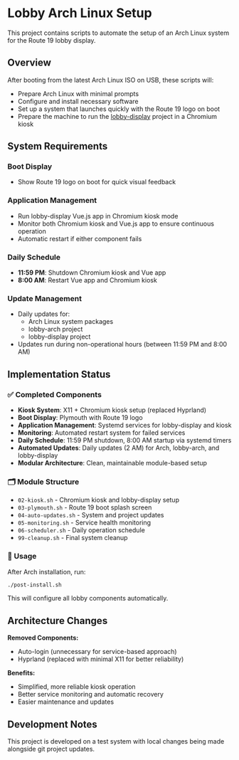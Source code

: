 # Lobby Arch Linux Setup

This project contains scripts to automate the setup of an Arch Linux system for the Route 19 lobby display.

## Overview

After booting from the latest Arch Linux ISO on USB, these scripts will:
- Prepare Arch Linux with minimal prompts
- Configure and install necessary software
- Set up a system that launches quickly with the Route 19 logo on boot
- Prepare the machine to run the [lobby-display](https://github.com/kenzie/lobby-display.git) project in a Chromium kiosk

## System Requirements

### Boot Display
- Show Route 19 logo on boot for quick visual feedback

### Application Management
- Run lobby-display Vue.js app in Chromium kiosk mode
- Monitor both Chromium kiosk and Vue.js app to ensure continuous operation
- Automatic restart if either component fails

### Daily Schedule
- **11:59 PM**: Shutdown Chromium kiosk and Vue app
- **8:00 AM**: Restart Vue app and Chromium kiosk

### Update Management
- Daily updates for:
  - Arch Linux system packages
  - lobby-arch project
  - lobby-display project
- Updates run during non-operational hours (between 11:59 PM and 8:00 AM)

## Implementation Status

### ✅ Completed Components

- **Kiosk System**: X11 + Chromium kiosk setup (replaced Hyprland)
- **Boot Display**: Plymouth with Route 19 logo
- **Application Management**: Systemd services for lobby-display and kiosk
- **Monitoring**: Automated restart system for failed services
- **Daily Schedule**: 11:59 PM shutdown, 8:00 AM startup via systemd timers  
- **Automated Updates**: Daily updates (2 AM) for Arch, lobby-arch, and lobby-display
- **Modular Architecture**: Clean, maintainable module-based setup

### 🗂️ Module Structure

- `02-kiosk.sh` - Chromium kiosk and lobby-display setup
- `03-plymouth.sh` - Route 19 boot splash screen
- `04-auto-updates.sh` - System and project updates
- `05-monitoring.sh` - Service health monitoring
- `06-scheduler.sh` - Daily operation schedule
- `99-cleanup.sh` - Final system cleanup

### 🚀 Usage

After Arch installation, run:
```bash
./post-install.sh
```

This will configure all lobby components automatically.

## Architecture Changes

**Removed Components:**
- Auto-login (unnecessary for service-based approach)
- Hyprland (replaced with minimal X11 for better reliability)

**Benefits:**
- Simplified, more reliable kiosk operation
- Better service monitoring and automatic recovery
- Easier maintenance and updates

## Development Notes

This project is developed on a test system with local changes being made alongside git project updates.

